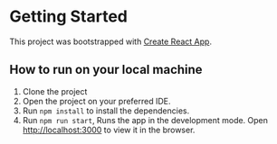 # Getting Started

This project was bootstrapped with [Create React App](https://github.com/facebook/create-react-app).

## How to run on your local machine

1. Clone the project
2. Open the project on your preferred IDE.
3. Run `npm install` to install the dependencies.
4. Run `npm run start`, Runs the app in the development mode.
Open [http://localhost:3000](http://localhost:3000) to view it in the browser.
